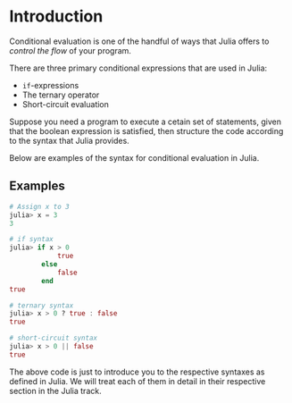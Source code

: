 # Introduction

Conditional evaluation is one of the handful of ways that Julia offers to _control the flow_ of your program.

There are three primary conditional expressions that are used in Julia:

- `if`-expressions
- The ternary operator
- Short-circuit evaluation

Suppose you need a program to execute a cetain set of statements, given that the boolean expression is satisfied, then structure the code according to the syntax that Julia provides.

Below are examples of the syntax for conditional evaluation in Julia. 

## Examples

```julia
# Assign x to 3
julia> x = 3
3

# if syntax
julia> if x > 0
            true
        else
            false
        end
true

# ternary syntax
julia> x > 0 ? true : false
true

# short-circuit syntax
julia> x > 0 || false
true
```

The above code is just to introduce you to the respective syntaxes as defined in Julia. We will treat each of them in detail in their respective section in the Julia track.